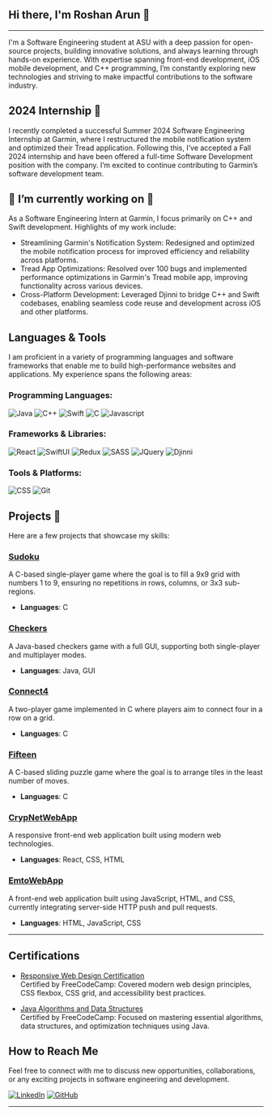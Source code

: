 ## Hi there, I'm Roshan Arun 👋  
----

I'm a Software Engineering student at ASU with a deep passion for open-source projects, building innovative solutions, and always learning through hands-on experience. With expertise spanning front-end development, iOS mobile development, and C++ programming, I’m constantly exploring new technologies and striving to make impactful contributions to the software industry.


## 2024 Internship 🚀

I recently completed a successful Summer 2024 Software Engineering Internship at Garmin, where I restructured the mobile notification system and optimized their Tread application. Following this, I’ve accepted a Fall 2024 internship and have been offered a full-time Software Development position with the company. I’m excited to continue contributing to Garmin’s software development team.


## 🔭 I’m currently working on 🔭

As a Software Engineering Intern at Garmin, I focus primarily on C++ and Swift development. Highlights of my work include:

- Streamlining Garmin's Notification System: Redesigned and optimized the mobile notification process for improved efficiency and reliability across platforms.
- Tread App Optimizations: Resolved over 100 bugs and implemented performance optimizations in Garmin's Tread mobile app, improving functionality across various devices.
- Cross-Platform Development: Leveraged Djinni to bridge C++ and Swift codebases, enabling seamless code reuse and development across iOS and other platforms.


## Languages & Tools
I am proficient in a variety of programming languages and software frameworks that enable me to build high-performance websites and applications. My experience spans the following areas:

### Programming Languages:
![Java](https://img.shields.io/badge/-Java-135ABC?style=style=flat&logo=java) 
![C++](https://img.shields.io/badge/-C++-00599C?style=flat&logo=c%2B%2B) 
![Swift](https://img.shields.io/badge/-Swift-FA7343?style=flat&logo=swift) 
![C](https://img.shields.io/badge/-C-00599C?style=style=flat&logo=c) 
![Javascript](https://img.shields.io/badge/-Javascript-F7DF1E?style=flat&logo=javascript)

### Frameworks & Libraries:
![React](https://img.shields.io/badge/-React-20232a?style=style=flat&logo=react) 
![SwiftUI](https://img.shields.io/badge/-SwiftUI-FA7343?style=flat&logo=swift) 
![Redux](https://img.shields.io/badge/-Redux-764ABC?style=style=flat&logo=redux) 
![SASS](https://img.shields.io/badge/-SASS-CC6699?style=style=flat&logo=sass) 
![JQuery](https://img.shields.io/badge/-JQuery-0769AD?style=style=flat&logo=jQuery)
![Djinni](https://img.shields.io/badge/-Djinni-4B0082?style=style=flat&logo=code)

### Tools & Platforms:
![CSS](https://img.shields.io/badge/-CSS3-1572B6?style=style=flat&logo=css3) 
![Git](https://img.shields.io/badge/-Git-F05032?style=style=flat&logo=git) 

## Projects 💼
Here are a few projects that showcase my skills:

### [Sudoku](https://github.com/RoshanArun/C-Programming/blob/main/Chapter%204/Sudoku.c)
A C-based single-player game where the goal is to fill a 9x9 grid with numbers 1 to 9, ensuring no repetitions in rows, columns, or 3x3 sub-regions. 
- **Languages**: C 

### [Checkers](https://github.com/RoshanArun/CSE-Schoolwork/tree/main/ser216/checkers) 
A Java-based checkers game with a full GUI, supporting both single-player and multiplayer modes.
- **Languages**: Java, GUI 

### [Connect4](https://github.com/RoshanArun/C-Programming/blob/main/Chapter%204/Connect4.c) 
A two-player game implemented in C where players aim to connect four in a row on a grid.
- **Languages**: C 

### [Fifteen](https://github.com/RoshanArun/C-Programming/blob/main/Chapter%204/Fifteen.c) 
A C-based sliding puzzle game where the goal is to arrange tiles in the least number of moves.
- **Languages**: C 

### [CrypNetWebApp](https://github.com/RoshanArun/CrypNet-WebApp) 
A responsive front-end web application built using modern web technologies.
- **Languages**: React, CSS, HTML

### [EmtoWebApp](https://github.com/RoshanArun/Emto-Web)
A front-end web application built using JavaScript, HTML, and CSS, currently integrating server-side HTTP push and pull requests.
- **Languages**: HTML, JavaScript, CSS

_____
## Certifications

- [Responsive Web Design Certification](https://www.freecodecamp.org/certification/RoshanArun/responsive-web-design)  
  Certified by FreeCodeCamp: Covered modern web design principles, CSS flexbox, CSS grid, and accessibility best practices.

- [Java Algorithms and Data Structures](https://www.freecodecamp.org/certification/RoshanArun/javascript-algorithms-and-data-structures)  
  Certified by FreeCodeCamp: Focused on mastering essential algorithms, data structures, and optimization techniques using Java.

## How to Reach Me

Feel free to connect with me to discuss new opportunities, collaborations, or any exciting projects in software engineering and development.

[![LinkedIn](https://img.shields.io/badge/-LinkedIn-black.svg?style=flat-square&logo=linkedin&colorB=555)](https://www.linkedin.com/in/roshan-arun-231a131b5/)
[![GitHub](https://img.shields.io/badge/-Github-black.svg?style=flat-square&logo=github&colorB=555)](https://github.com/roshan-arun)
______

